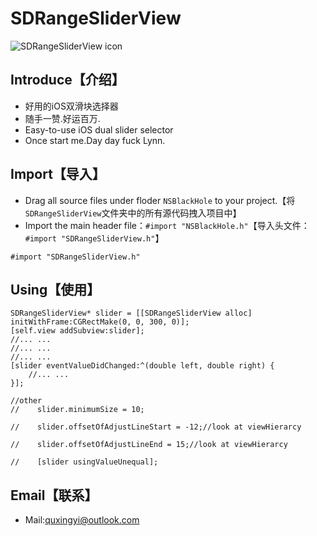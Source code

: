 # SDRangeSliderView
![SDRangeSliderView icon](https://raw.githubusercontent.com/qddnovo/SDRangeSliderView/master/SDRangeSliderView/title.png)

## Introduce【介绍】
* 好用的iOS双滑块选择器
* 随手一赞.好运百万.
* Easy-to-use iOS dual slider selector
* Once start me.Day day fuck Lynn.

## Import【导入】
- Drag all source files under floder `NSBlackHole` to your project.【将`SDRangeSliderView`文件夹中的所有源代码拽入项目中】
- Import the main header file：`#import "NSBlackHole.h"`【导入头文件：`#import "SDRangeSliderView.h"`】
```objc
#import "SDRangeSliderView.h"
```
## Using【使用】
```objc
SDRangeSliderView* slider = [[SDRangeSliderView alloc] initWithFrame:CGRectMake(0, 0, 300, 0)];
[self.view addSubview:slider];
//... ...
//... ...
//... ...
[slider eventValueDidChanged:^(double left, double right) {
    //... ...
}];

//other
//    slider.minimumSize = 10;

//    slider.offsetOfAdjustLineStart = -12;//look at viewHierarcy

//    slider.offsetOfAdjustLineEnd = 15;//look at viewHierarcy

//    [slider usingValueUnequal];
```
## Email【联系】
- Mail:quxingyi@outlook.com

